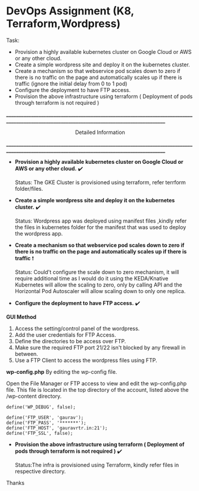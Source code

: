 
# DevOps Assignment (K8, Terraform,Wordpress)



Task:
- Provision a highly available kubernetes cluster on Google Cloud or AWS or any other cloud. 
- Create a simple wordpress site and  deploy it on the kubernetes cluster.
- Create a mechanism so that webservice pod scales down to zero if there is no traffic on the page and automatically scales up if there is traffic (ignore the initial delay from 0 to 1 pod)
- Configure the deployment to have FTP access.
- Provision the above infrastructure using terraform ( Deployment of pods through terraform is not required )



**___________________________________________________________________________________________________________________________________________**

<p align="center"> Detailed Information</p>

**___________________________________________________________________________________________________________________________________________**



- **Provision a highly available kubernetes cluster on Google Cloud or AWS or any other cloud.** :heavy_check_mark:

    Status: The GKE Cluster is provisioned using terraform, refer terrform folder/files.
    

- **Create a simple wordpress site and  deploy it on the kubernetes cluster.** :heavy_check_mark:

    Status: Wordpress app was deployed using manifest files ,kindly refer the files in kubernetes folder for the manifest that was used to deploy the wordpress app.


- **Create a mechanism so that webservice pod scales down to zero if there is no traffic on the page and automatically scales up if there is traffic** :heavy_exclamation_mark:

    Status: Could't configure the scale down to zero mechanism, it will require additional time as I would do it using the KEDA/Knative 
    Kubernetes will allow the scaling to zero, only by calling API and the Horizontal Pod Autoscaler will allow scaling down to only one replica.


- **Configure the deployment to have FTP access.** :heavy_check_mark:

**GUI Method**
 
1. Access the setting/control panel of the wordpress.
2. Add the user credentials for FTP Access.
3. Define the directories to be access over FTP.
4. Make sure the required FTP port 21/22 isn't blocked by any firewall in between.
5. Use a FTP Client to access the wordpress files using FTP.

**wp-config.php** By editing the wp-config file.

Open the File Manager or FTP access to view and edit the wp-config.php file. 
This file is located in the top directory of the account, listed above the /wp-content directory.


```
define('WP_DEBUG', false);

define('FTP_USER', 'gaurav');
define('FTP_PASS', '*******');
define('FTP_HOST', 'gauravrtr.in:21');
define('FTP_SSL', false);
```


- **Provision the above infrastructure using terraform ( Deployment of pods through terraform is not required )** :heavy_check_mark:

    Status:The infra is provisioned using Terraform, kindly refer files in respective directory.



Thanks
